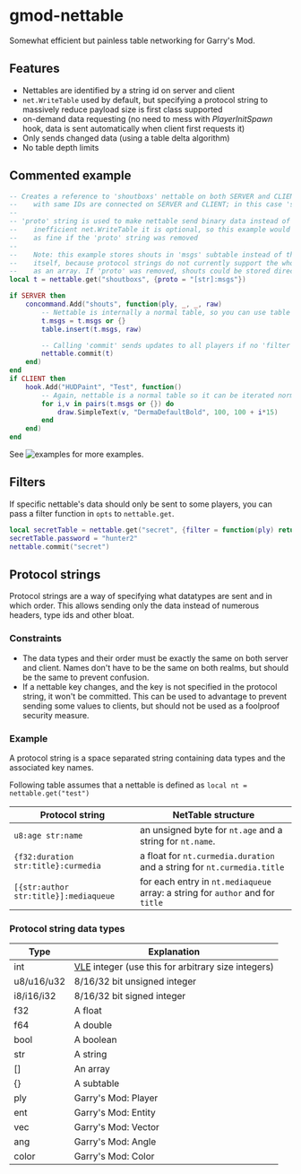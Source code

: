 # gmod-nettable

Somewhat efficient but painless table networking for Garry's Mod.

## Features
- Nettables are identified by a string id on server and client
- ```net.WriteTable``` used by default, but specifying a protocol string to massively reduce payload size is first class supported
- on-demand data requesting (no need to mess with _PlayerInitSpawn_ hook, data is sent automatically when client first requests it)
- Only sends changed data (using a table delta algorithm)
- No table depth limits

## Commented example
```lua
-- Creates a reference to 'shoutboxs' nettable on both SERVER and CLIENT. Nettables
--    with same IDs are connected on SERVER and CLIENT; in this case 'shoutboxs'.
-- 
-- 'proto' string is used to make nettable send binary data instead of slightly
--    inefficient net.WriteTable it is optional, so this example would work just
--    as fine if the 'proto' string was removed
--
--    Note: this example stores shouts in 'msgs' subtable instead of the nettable
--    itself, because protocol strings do not currently support the whole nettable
--    as an array. If 'proto' was removed, shouts could be stored directly in nettable.
local t = nettable.get("shoutboxs", {proto = "[str]:msgs"})

if SERVER then
	concommand.Add("shouts", function(ply, _, _, raw)
		-- Nettable is internally a normal table, so you can use table functions on it
		t.msgs = t.msgs or {}
		table.insert(t.msgs, raw)

		-- Calling 'commit' sends updates to all players if no 'filter' is specified
		nettable.commit(t)
	end)
end
if CLIENT then
	hook.Add("HUDPaint", "Test", function()
		-- Again, nettable is a normal table so it can be iterated normally
		for i,v in pairs(t.msgs or {}) do
			draw.SimpleText(v, "DermaDefaultBold", 100, 100 + i*15)
		end
	end)
end
```

See ![examples](examples/) for more examples.

## Filters
If specific nettable's data should only be sent to some players, you can pass a filter function in ```opts``` to ```nettable.get```.
```lua
local secretTable = nettable.get("secret", {filter = function(ply) return ply:IsSuperAdmin() end})
secretTable.password = "hunter2"
nettable.commit("secret")
```

## Protocol strings
Protocol strings are a way of specifying what datatypes are sent and in which order. This allows sending only the data instead of numerous headers, type ids and other bloat.

### Constraints
- The data types and their order must be exactly the same on both server and client. Names don't have to be the same on both realms, but should be the same to prevent confusion.
- If a nettable key changes, and the key is not specified in the protocol string, it won't be committed. This can be used to advantage to prevent sending some values to clients, but should not be used as a foolproof security measure.

### Example
A protocol string is a space separated string containing data types and the associated key names.

Following table assumes that a nettable is defined as ```local nt = nettable.get("test")```  

Protocol string | NetTable structure
-----|------
```u8:age str:name``` | an unsigned byte for ```nt.age``` and a string for ```nt.name```.
```{f32:duration str:title}:curmedia``` | a float for ```nt.curmedia.duration``` and a string for ```nt.curmedia.title```
```[{str:author str:title}]:mediaqueue``` | for each entry in ```nt.mediaqueue``` array: a string for ```author``` and for ```title```

### Protocol string data types

Type  | Explanation
------------- | -------------
int         | [VLE](https://en.wikipedia.org/wiki/Variable-length_quantity) integer (use this for arbitrary size integers)
u8/u16/u32  | 8/16/32 bit unsigned integer
i8/i16/i32  | 8/16/32 bit signed integer
f32         | A float
f64         | A double
bool        | A boolean
str         | A string
[]          | An array
{}          | A subtable
ply         | Garry's Mod: Player
ent         | Garry's Mod: Entity
vec         | Garry's Mod: Vector
ang         | Garry's Mod: Angle
color       | Garry's Mod: Color